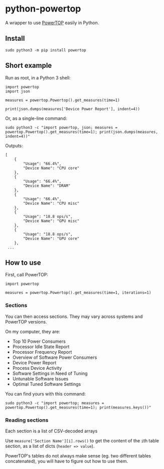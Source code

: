 # python-powertop

A wrapper to use [PowerTOP](https://01.org/powertop/) easily in Python.

## Install

```
sudo python3 -m pip install powertop
```

## Short example

Run as root, in a Python 3 shell:

```
import powertop
import json

measures = powertop.Powertop().get_measures(time=1)

print(json.dumps(measures['Device Power Report'], indent=4))
```

Or, as a single-line command:

```
sudo python3 -c "import powertop, json; measures = powertop.Powertop().get_measures(time=1); print(json.dumps(measures, indent=4))"
```

Outputs:

```
[
    {
        "Usage": "66.4%",
        "Device Name": "CPU core"
    },
    {
        "Usage": "66.4%",
        "Device Name": "DRAM"
    },
    {
        "Usage": "66.4%",
        "Device Name": "CPU misc"
    },
    {
        "Usage": "18.8 ops/s",
        "Device Name": "GPU misc"
    },
    {
        "Usage": "18.8 ops/s",
        "Device Name": "GPU core"
    },
 ...
```

## How to use

First, call PowerTOP:

```
import powertop

measures = powertop.Powertop().get_measures(time=1, iterations=1)
```

### Sections

You can then access sections. They may vary across systems and PowerTOP versions.

On my computer, they are:

* Top 10 Power Consumers
* Processor Idle State Report
* Processor Frequency Report
* Overview of Software Power Consumers
* Device Power Report
* Process Device Activity
* Software Settings in Need of Tuning
* Untunable Software Issues
* Optimal Tuned Software Settings

You can find yours with this command:

```
sudo python3 -c "import powertop; measures = powertop.Powertop().get_measures(time=1); print(measures.keys())"
```

### Reading sections

Each section is a list of CSV-decoded arrays

Use `measure['Section Name'][i].rows()` to get the content of the `i`th table section, as a list of dicts (`header => value`).

PowerTOP's tables do not always make sense (eg. two different tables concatenated), you will have to figure out how to use them.
